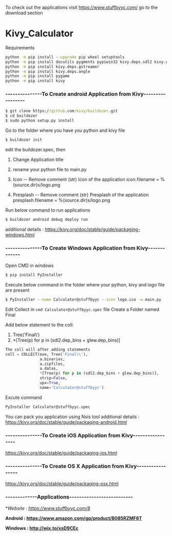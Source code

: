 To check out the applications visit https://www.stuffbyyc.com/ go to the download section
# Kivy_Calculator

Requirements
```cmd
python -m pip install --upgrade pip wheel setuptools
python -m pip install docutils pygments pypiwin32 kivy.deps.sdl2 kivy.deps.glew
python -m pip install kivy.deps.gstreamer
python -m pip install kivy.deps.angle
python -m pip install pygame
python -m pip install kivy
```
### ---------------To Create android Application from Kivy-----------------
```cmd
$ git clone https://github.com/kivy/buildozer.git
$ cd buildozer
$ sudo python setup.py install
```
Go to the folder where you have you python and kivy file
```cmd
$ buildozer init
```
edit the buildozer.spec, then

1. Change Application title

2. rename your python file to main.py

3. Icon -- Remove comment 
(str) Icon of the application
icon.filename = %(source.dir)s/logo.png

4. Presplash -- Remove comment
(str) Presplash of the application
presplash.filename = %(source.dir)s/logo.png

Run below command to run applications
```cmd
$ buildozer android debug deploy run   
```
additional details : https://kivy.org/doc/stable/guide/packaging-windows.html

### ---------------To Create Windows Application from Kivy-------------
Open CMD in windows 
```cmd
$ pip install PyInstaller
```
Execute below command in the folder where your python, kivy and logo file are present
```cmd
$ PyInstaller --name Calculator@stuffbyyc --icon logo.ico -w main.py
```
Edit Collect in ```cmd Calculator@stuffbyyc.spec``` file 
Create a Folder named Final

Add below statement to the coll:
1. Tree('Final\\')
2. *[Tree(p) for p in (sdl2.dep_bins + glew.dep_bins)]

```python
The coll will after adding statements
coll = COLLECT(exe, Tree('Final\\'),
               a.binaries,
               a.zipfiles,
               a.datas,
               *[Tree(p) for p in (sdl2.dep_bins + glew.dep_bins)],
               strip=False,
               upx=True,
               name='Calculator@stuffbyyc')
```              
Excute command
```cmd
PyInstaller Calculator@stuffbyyc.spec
```
You can pack you application using Nsis tool
additional details : https://kivy.org/doc/stable/guide/packaging-android.html

### ---------------To Create iOS Application from Kivy-----------------

https://kivy.org/doc/stable/guide/packaging-ios.html

### ---------------To Create OS X Application from Kivy-----------------

https://kivy.org/doc/stable/guide/packaging-osx.html


### -------------Applications--------------------------
**Website : https://www.stuffbyyc.com/8*

**Android : https://www.amazon.com/gp/product/B085RZMF6T**

**Windows : http://wix.to/xsD9CEc**
